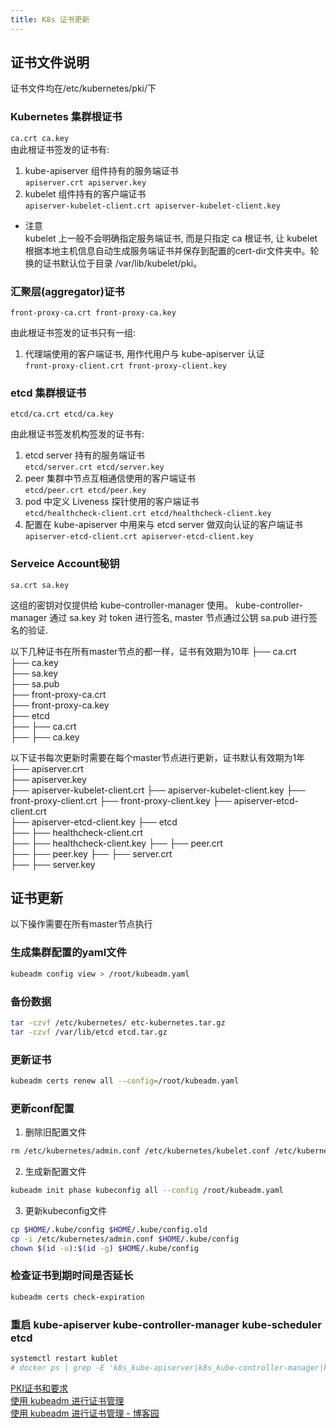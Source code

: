```yaml
---
title: K8s 证书更新
---
```

## 证书文件说明  
证书文件均在/etc/kubernetes/pki/下  

### Kubernetes 集群根证书  

`ca.crt ca.key`  
由此根证书签发的证书有:  
  1. kube-apiserver 组件持有的服务端证书  
  `apiserver.crt apiserver.key`
  2. kubelet 组件持有的客户端证书  
  `apiserver-kubelet-client.crt apiserver-kubelet-client.key`

* 注意  
kubelet 上一般不会明确指定服务端证书, 而是只指定 ca 根证书, 让 kubelet 根据本地主机信息自动生成服务端证书并保存到配置的cert-dir文件夹中。轮换的证书默认位于目录 /var/lib/kubelet/pki。

### 汇聚层(aggregator)证书  

`front-proxy-ca.crt front-proxy-ca.key`

由此根证书签发的证书只有一组:  
  1. 代理端使用的客户端证书, 用作代用户与 kube-apiserver 认证  
    `front-proxy-client.crt front-proxy-client.key`

### etcd 集群根证书  

`etcd/ca.crt etcd/ca.key`

由此根证书签发机构签发的证书有:  
  1. etcd server 持有的服务端证书  
    `etcd/server.crt etcd/server.key`  
  2. peer 集群中节点互相通信使用的客户端证书  
    `etcd/peer.crt etcd/peer.key`  
  3. pod 中定义 Liveness 探针使用的客户端证书  
    `etcd/healthcheck-client.crt etcd/healthcheck-client.key`  
  4. 配置在 kube-apiserver 中用来与 etcd server 做双向认证的客户端证书  
    `apiserver-etcd-client.crt apiserver-etcd-client.key`  
    
### Serveice Account秘钥  

`sa.crt sa.key`  

这组的密钥对仅提供给 kube-controller-manager 使用。 kube-controller-manager 通过 sa.key 对 token 进行签名, master 节点通过公钥 sa.pub 进行签名的验证.

以下几种证书在所有master节点的都一样，证书有效期为10年
├── ca.crt  
├── ca.key  
├── sa.key  
├── sa.pub  
├── front-proxy-ca.crt  
├── front-proxy-ca.key  
├── etcd  
├── ├── ca.crt  
├── ├── ca.key  

以下证书每次更新时需要在每个master节点进行更新，证书默认有效期为1年 
├── apiserver.crt  
├── apiserver.key  
├── apiserver-kubelet-client.crt 
├── apiserver-kubelet-client.key
├── front-proxy-client.crt 
├── front-proxy-client.key
├── apiserver-etcd-client.crt  
├── apiserver-etcd-client.key
├── etcd  
├── ├── healthcheck-client.crt  
├── ├── healthcheck-client.key 
├── ├── peer.crt  
├── ├── peer.key 
├── ├── server.crt  
├── ├── server.key 
 
## 证书更新   

以下操作需要在所有master节点执行  

### 生成集群配置的yaml文件
```sh
kubeadm config view > /root/kubeadm.yaml
```  

### 备份数据  

```sh
tar -czvf /etc/kubernetes/ etc-kubernetes.tar.gz
tar -czvf /var/lib/etcd etcd.tar.gz
```

### 更新证书  
```sh
kubeadm certs renew all --config=/root/kubeadm.yaml
```  

### 更新conf配置  

1. 删除旧配置文件  

```sh
rm /etc/kubernetes/admin.conf /etc/kubernetes/kubelet.conf /etc/kubernetes/controller-manager.conf /etc/kubernetes/scheduler.conf 
```

2. 生成新配置文件   

```sh
kubeadm init phase kubeconfig all --config /root/kubeadm.yaml
```

3. 更新kubeconfig文件  

```sh
cp $HOME/.kube/config $HOME/.kube/config.old
cp -i /etc/kubernetes/admin.conf $HOME/.kube/config
chown $(id -u):$(id -g) $HOME/.kube/config
```

### 检查证书到期时间是否延长  
```sh
kubeadm certs check-expiration  
```


### 重启 kube-apiserver kube-controller-manager kube-scheduler etcd  

```sh
systemctl restart kublet
# docker ps | grep -E 'k8s_kube-apiserver|k8s_kube-controller-manager|k8s_kube-scheduler|k8s_etcd_etcd' | awk -F ' ' '{print $1}' | xargs docker restart
```


[PKI证书和要求](https://kubernetes.io/zh-cn/docs/setup/best-practices/certificates/)  
[使用 kubeadm 进行证书管理](https://kubernetes.io/zh-cn/docs/tasks/administer-cluster/kubeadm/kubeadm-certs/)  
[使用 kubeadm 进行证书管理 - 博客园](https://www.cnblogs.com/zhangrui153169/p/15814148.html)
